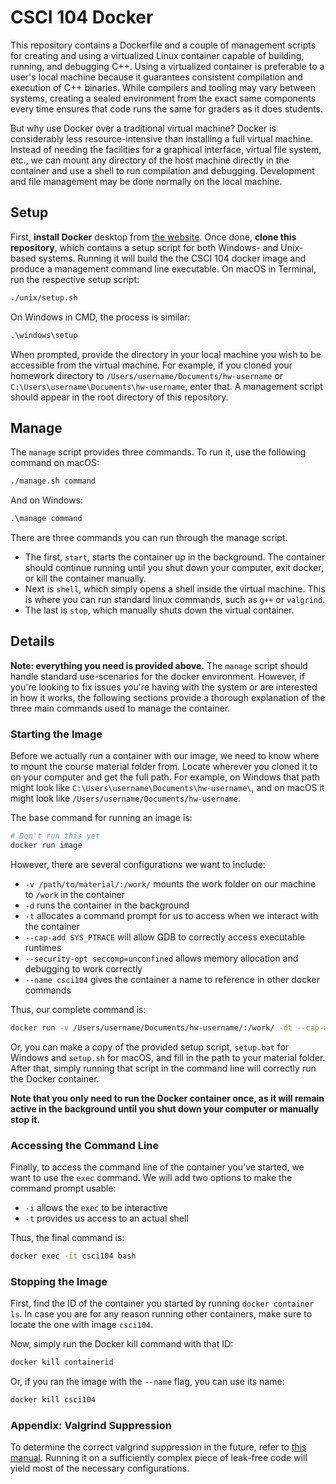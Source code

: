 # CSCI 104 Docker

This repository contains a Dockerfile and a couple of management scripts for creating and using a virtualized Linux container capable of building, running, and debugging C++.
Using a virtualized container is preferable to a user's local machine because it guarantees consistent compilation and execution of C++ binaries.
While compilers and tooling may vary between systems, creating a sealed environment from the exact same components every time ensures that code runs the same for graders as it does students.

But why use Docker over a traditional virtual machine?
Docker is considerably less resource-intensive than installing a full virtual machine.
Instead of needing the facilities for a graphical interface, virtual file system, etc., we can mount any directory of the host machine directly in the container and use a shell to run compilation and debugging.
Development and file management may be done normally on the local machine.

## Setup

First, **install Docker** desktop from [the website](https://www.docker.com/products/docker-desktop).
Once done, **clone this repository**, which contains a setup script for both Windows- and Unix-based systems.
Running it will build the the CSCI 104 docker image and produce a management command line executable.
On macOS in Terminal, run the respective setup script:

```bash
./unix/setup.sh
```

On Windows in CMD, the process is similar:

```cmd
.\windows\setup
```

When prompted, provide the directory in your local machine you wish to be accessible from the virtual machine.
For example, if you cloned your homework directory to `/Users/username/Documents/hw-username` or `C:\Users\username\Documents\hw-username`, enter that.
A management script should appear in the root directory of this repository.

## Manage

The `manage` script provides three commands.
To run it, use the following command on macOS:

```bash
./manage.sh command
```

And on Windows:

```cmd
.\manage command
```

There are three commands you can run through the manage script.
- The first, `start`, starts the container up in the background.
  The container should continue running until you shut down your computer, exit docker, or kill the container manually.
- Next is `shell`, which simply opens a shell inside the virtual machine.
  This is where you can run standard linux commands, such as `g++` or `valgrind`.
- The last is `stop`, which manually shuts down the virtual container.

## Details

**Note: everything you need is provided above.**
The `manage` script should handle standard use-scenarios for the docker environment.
However, if you're looking to fix issues you're having with the system or are interested in how it works, the following sections provide a thorough explanation of the three main commands used to manage the container.

### Starting the Image

Before we actually run a container with our image, we need to know where to mount the course material folder from.
Locate wherever you cloned it to on your computer and get the full path.
For example, on Windows that path might look like `C:\Users\username\Documents\hw-username\`, and on macOS it might look like `/Users/username/Documents/hw-username`.

The base command for running an image is:

```bash
# Don't run this yet
docker run image
```

However, there are several configurations we want to include:

- `-v /path/to/material/:/work/` mounts the work folder on our machine to `/work` in the container
- `-d` runs the container in the background
- `-t` allocates a command prompt for us to access when we interact with the container
- `--cap-add SYS_PTRACE` will allow GDB to correctly access executable runtimes
- `--security-opt seccomp=unconfined` allows memory allocation and debugging to work correctly
- `--name csci104` gives the container a name to reference in other docker commands

Thus, our complete command is:

```bash
docker run -v /Users/username/Documents/hw-username/:/work/ -dt --cap-add SYS_PTRACE --security-opt seccomp=unconfined --name csci104 csci104
```

Or, you can make a copy of the provided setup script, `setup.bat` for Windows and `setup.sh` for macOS, and fill in the path to your material folder.
After that, simply running that script in the command line will correctly run the Docker container.

**Note that you only need to run the Docker container once, as it will remain active in the background until you shut down your computer or manually stop it.**

### Accessing the Command Line

Finally, to access the command line of the container you've started, we want to use the `exec` command.
We will add two options to make the command prompt usable:

- `-i` allows the `exec` to be interactive
- `-t` provides us access to an actual shell

Thus, the final command is:

```bash
docker exec -it csci104 bash
```

### Stopping the Image

First, find the ID of the container you started by running `docker container ls`.
In case you are for any reason running other containers, make sure to locate the one with image `csci104`.

Now, simply run the Docker kill command with that ID:

```bash
docker kill containerid
```

Or, if you ran the image with the `--name` flag, you can use its name:

```bash
docker kill csci104
```

### Appendix: Valgrind Suppression

To determine the correct valgrind suppression in the future, refer to [this manual](https://wiki.wxwidgets.org/Valgrind_Suppression_File_Howtohttps://wiki.wxwidgets.org/Valgrind_Suppression_File_Howto).
Running it on a sufficiently complex piece of leak-free code will yield most of the necessary configurations.
